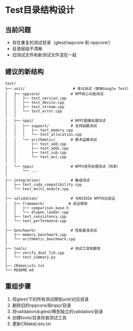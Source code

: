 # Test目录结构设计

## 当前问题
- 存在重复的测试目录（gtest/nppcore 和 nppcore/）
- 目录层级不清晰
- 旧测试文件和新测试文件混在一起

## 建议的新结构

```
test/
├── unit/                      # 单元测试（使用Google Test）
│   ├── nppcore/              # NPP核心功能测试
│   │   ├── test_version.cpp
│   │   ├── test_device.cpp
│   │   ├── test_stream.cpp
│   │   └── test_error.cpp
│   │
│   ├── nppi/                 # NPPI图像处理测试
│   │   ├── support/          # 支持函数测试
│   │   │   ├── test_memory.cpp
│   │   │   └── test_allocation.cpp
│   │   └── arithmetic/       # 算术运算测试
│   │       ├── test_add.cpp
│   │       ├── test_addc.cpp
│   │       ├── test_sub.cpp
│   │       └── test_mul.cpp
│   │
│   └── npps/                 # NPPS信号处理测试（将来）
│       └── ...
│
├── integration/              # 集成测试
│   ├── test_cuda_compatibility.cpp
│   └── test_multi_module.cpp
│
├── validation/               # 与NVIDIA NPP对比验证
│   ├── framework/           # 验证框架
│   │   ├── comparison_base.h
│   │   └── dlopen_loader.cpp
│   ├── test_consistency.cpp
│   └── test_performance.cpp
│
├── benchmark/                # 性能基准测试
│   ├── memory_benchmark.cpp
│   └── arithmetic_benchmark.cpp
│
├── tools/                    # 测试工具和脚本
│   ├── verify_dual_lib.cpp
│   └── test_summary.py
│
├── CMakeLists.txt
└── README.md
```

## 重组步骤

1. 将gtest/下的所有测试移到unit/对应目录
2. 删除旧的nppcore/和nppi/目录
3. 将validation从gtest/移到独立的validation/目录
4. 创建tools/目录存放测试工具
5. 更新CMakeLists.txt